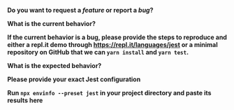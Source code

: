<!-- 
THIS IS NOT A HELP FORUM. 
If you are experiencing problems with setting up Jest, please make sure to visit our Help page: 
https://facebook.github.io/jest/help.html
-->

<!-- 
Before creating an issue please check the following:
* you are using the latest version of Jest
* try re-installing your node_modules folder 
* run Jest once with `--no-cache` to see if that fixes the problem you are experiencing. 
-->

**Do you want to request a _feature_ or report a _bug_?**

**What is the current behavior?**

**If the current behavior is a bug, please provide the steps to reproduce and
either a repl.it demo through https://repl.it/languages/jest or a minimal
repository on GitHub that we can `yarn install` and `yarn test`.**

**What is the expected behavior?**

**Please provide your exact Jest configuration**

**Run `npx envinfo --preset jest` in your project directory and paste its results here**
